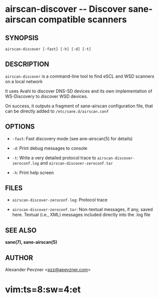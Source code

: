 airscan-discover -- Discover sane-airscan compatible scanners
===================================================================

## SYNOPSIS

`airscan-discover [-fast] [-h] [-d] [-t]`

## DESCRIPTION

`airscan-discover` is a command-line tool to find eSCL and WSD
scanners on a local network

It uses Avahi to discover DNS-SD devices and its own implementation
of WS-Discovery to discover WSD devices.

On success, it outputs a fragment of sane-airscan configuration
file, that can be directly added to `/etc/sane.d/airscan.conf`

## OPTIONS

   * `-fast`:
     Fast discovery mode (see ane-airscan(5) for details)

   * `-d`:
     Print debug messages to console

   * `-t`:
     Write a very detailed protocol trace to `airscan-discover-zeroconf.log`
     and `airscan-discover-zeroconf.tar`

   * `-h`:
     Print help screen

## FILES

   * `airscan-discover-zeroconf.log`:
     Protocol trace

   * `airscan-discover-zeroconf.tar`:
     Non-textual messages, if any, saved here. Textual (i.e., XML)
     messages included directly into the .log file

## SEE ALSO

**sane(7), sane-airscan(5)**

## AUTHOR
Alexander Pevzner <pzz@apevzner.com\>

# vim:ts=8:sw=4:et

